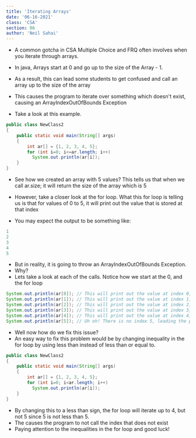 ```yaml
---
title: 'Iterating Arrays'
date: '06-16-2021'
class: 'CSA'
section: 06
author: 'Neil Sahai' 
---
```


- A common gotcha in CSA Multiple Choice and FRQ often involves when you iterate through arrays.
- In java, Arrays start at 0 and go up to the size of the Array - 1. 
- As a result, this can lead some students to get confused and call an array up to the size of the array
- This causes the program to iterate over something which doesn't exist, causing an ArrayIndexOutOfBounds Exception

- Take a look at this example.

```java
public class NewClass2
{
    public static void main(String[] args)
    {
        int ar[] = {1, 2, 3, 4, 5};
        for (int i=0; i<=ar.length; i++)
          System.out.println(ar[i]);
    }
}
```
- See how we created an array with 5 values? This tells us that when we call ar.size; it will return the size of the array which is 5
- However, take a closer look at the for loop. What this for loop is telling us is that for values of 0 to 5, it will print out the value that is stored at that index

- You may expect the output to be something like:

```java
1
2
3
4
5
```

- But in reality, it is going to throw an ArrayIndexOutOfBounds Exception.
- Why?
- Lets take a look at each of the calls. Notice how we start at the 0, and the for loop

```java
System.out.println(ar[0]); // This will print out the value at index 0, which is 1. The for loop then increments by 1 which is still less than or equal to 5, or the length of the array
System.out.println(ar[1]); // This will print out the value at index 1, which is 2. The for loop then increments by 1 which is still less than or equal to 5, or the length of the array
System.out.println(ar[2]); // This will print out the value at index 2, which is 3. The for loop then increments by 1 which is still less than or equal to 5, or the length of the array
System.out.println(ar[3]); // This will print out the value at index 3, which is 4. The for loop then increments by 1 which is still less than or equal to 5, or the length of the array
System.out.println(ar[4]); // This will print out the value at index 4, which is 5. The for loop then increments by 1 which is still less than or equal to 5, or the length of the array
System.out.println(ar[5]); // Uh oh! There is no index 5, leading the program to throw an index out of bounds error.
```

- Well now how do we fix this issue?
- An easy way to fix this problem would be by changing inequality in the for loop by using less than instead of less than or equal to.

```java
public class NewClass2
{
    public static void main(String[] args)
    {
        int ar[] = {1, 2, 3, 4, 5};
        for (int i=0; i<ar.length; i++)
          System.out.println(ar[i]);
    }
}
```

- By changing this to a less than sign, the for loop will iterate up to 4, but not 5 since 5 is not less than 5. 
- The causes the program to not call the index that does not exist
- Paying attention to the inequalities in the for loop and good luck!
